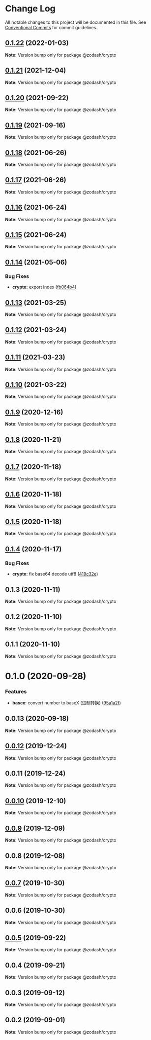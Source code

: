 # Change Log

All notable changes to this project will be documented in this file.
See [Conventional Commits](https://conventionalcommits.org) for commit guidelines.

## [0.1.22](https://github.com/zcorky/zodash/compare/@zodash/crypto@0.1.21...@zodash/crypto@0.1.22) (2022-01-03)

**Note:** Version bump only for package @zodash/crypto





## [0.1.21](https://github.com/zcorky/zodash/compare/@zodash/crypto@0.1.20...@zodash/crypto@0.1.21) (2021-12-04)

**Note:** Version bump only for package @zodash/crypto





## [0.1.20](https://github.com/zcorky/zodash/compare/@zodash/crypto@0.1.19...@zodash/crypto@0.1.20) (2021-09-22)

**Note:** Version bump only for package @zodash/crypto





## [0.1.19](https://github.com/zcorky/zodash/compare/@zodash/crypto@0.1.18...@zodash/crypto@0.1.19) (2021-09-16)

**Note:** Version bump only for package @zodash/crypto





## [0.1.18](https://github.com/zcorky/zodash/compare/@zodash/crypto@0.1.17...@zodash/crypto@0.1.18) (2021-06-26)

**Note:** Version bump only for package @zodash/crypto





## [0.1.17](https://github.com/zcorky/zodash/compare/@zodash/crypto@0.1.16...@zodash/crypto@0.1.17) (2021-06-26)

**Note:** Version bump only for package @zodash/crypto





## [0.1.16](https://github.com/zcorky/zodash/compare/@zodash/crypto@0.1.15...@zodash/crypto@0.1.16) (2021-06-24)

**Note:** Version bump only for package @zodash/crypto





## [0.1.15](https://github.com/zcorky/zodash/compare/@zodash/crypto@0.1.14...@zodash/crypto@0.1.15) (2021-06-24)

**Note:** Version bump only for package @zodash/crypto





## [0.1.14](https://github.com/zcorky/zodash/compare/@zodash/crypto@0.1.13...@zodash/crypto@0.1.14) (2021-05-06)


### Bug Fixes

* **crypto:** export index ([fb064b4](https://github.com/zcorky/zodash/commit/fb064b42887a1242ae2b75ac2e7c7e69c60e8e5a))





## [0.1.13](https://github.com/zcorky/zodash/compare/@zodash/crypto@0.1.12...@zodash/crypto@0.1.13) (2021-03-25)

**Note:** Version bump only for package @zodash/crypto





## [0.1.12](https://github.com/zcorky/zodash/compare/@zodash/crypto@0.1.11...@zodash/crypto@0.1.12) (2021-03-24)

**Note:** Version bump only for package @zodash/crypto





## [0.1.11](https://github.com/zcorky/zodash/compare/@zodash/crypto@0.1.10...@zodash/crypto@0.1.11) (2021-03-23)

**Note:** Version bump only for package @zodash/crypto





## [0.1.10](https://github.com/zcorky/zodash/compare/@zodash/crypto@0.1.9...@zodash/crypto@0.1.10) (2021-03-22)

**Note:** Version bump only for package @zodash/crypto





## [0.1.9](https://github.com/zcorky/zodash/compare/@zodash/crypto@0.1.8...@zodash/crypto@0.1.9) (2020-12-16)

**Note:** Version bump only for package @zodash/crypto





## [0.1.8](https://github.com/zcorky/zodash/compare/@zodash/crypto@0.1.7...@zodash/crypto@0.1.8) (2020-11-21)

**Note:** Version bump only for package @zodash/crypto





## [0.1.7](https://github.com/zcorky/zodash/compare/@zodash/crypto@0.1.6...@zodash/crypto@0.1.7) (2020-11-18)

**Note:** Version bump only for package @zodash/crypto





## [0.1.6](https://github.com/zcorky/zodash/compare/@zodash/crypto@0.1.5...@zodash/crypto@0.1.6) (2020-11-18)

**Note:** Version bump only for package @zodash/crypto





## [0.1.5](https://github.com/zcorky/zodash/compare/@zodash/crypto@0.1.4...@zodash/crypto@0.1.5) (2020-11-18)

**Note:** Version bump only for package @zodash/crypto





## [0.1.4](https://github.com/zcorky/zodash/compare/@zodash/crypto@0.1.3...@zodash/crypto@0.1.4) (2020-11-17)


### Bug Fixes

* **crypto:** fix base64 decode utf8 ([419c32e](https://github.com/zcorky/zodash/commit/419c32e1f4cc7822d2b080afbbda45a4c2504aec))





## 0.1.3 (2020-11-11)

**Note:** Version bump only for package @zodash/crypto





## 0.1.2 (2020-11-10)

**Note:** Version bump only for package @zodash/crypto





## 0.1.1 (2020-11-10)

**Note:** Version bump only for package @zodash/crypto





# 0.1.0 (2020-09-28)


### Features

* **basex:** convert number to baseX (进制转换) ([95a1a2f](https://github.com/zcorky/zodash/commit/95a1a2f361d73de5caa3b8e297c1643e97e40983))





## 0.0.13 (2020-09-18)

**Note:** Version bump only for package @zodash/crypto





## [0.0.12](https://github.com/zcorky/zodash/compare/@zodash/crypto@0.0.11...@zodash/crypto@0.0.12) (2019-12-24)

**Note:** Version bump only for package @zodash/crypto





## 0.0.11 (2019-12-24)

**Note:** Version bump only for package @zodash/crypto





## [0.0.10](https://github.com/zcorky/zodash/compare/@zodash/crypto@0.0.9...@zodash/crypto@0.0.10) (2019-12-10)

**Note:** Version bump only for package @zodash/crypto





## [0.0.9](https://github.com/zcorky/zodash/compare/@zodash/crypto@0.0.8...@zodash/crypto@0.0.9) (2019-12-09)

**Note:** Version bump only for package @zodash/crypto





## 0.0.8 (2019-12-08)

**Note:** Version bump only for package @zodash/crypto





## [0.0.7](https://github.com/zcorky/zodash/compare/@zodash/crypto@0.0.6...@zodash/crypto@0.0.7) (2019-10-30)

**Note:** Version bump only for package @zodash/crypto





## 0.0.6 (2019-10-30)

**Note:** Version bump only for package @zodash/crypto





## [0.0.5](https://github.com/zcorky/zodash/compare/@zodash/crypto@0.0.4...@zodash/crypto@0.0.5) (2019-09-22)

**Note:** Version bump only for package @zodash/crypto





## 0.0.4 (2019-09-21)

**Note:** Version bump only for package @zodash/crypto





## 0.0.3 (2019-09-12)

**Note:** Version bump only for package @zodash/crypto





## 0.0.2 (2019-09-01)

**Note:** Version bump only for package @zodash/crypto
